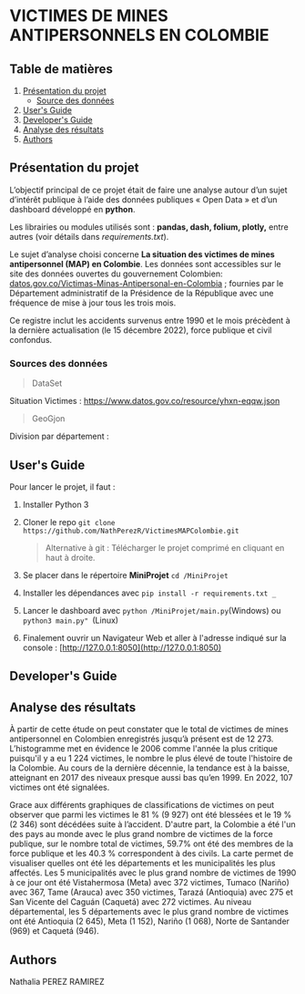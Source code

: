 # VICTIMES DE MINES ANTIPERSONNELS EN COLOMBIE
<!-- TABLE DES MATIERES -->
## Table de matières
1. [Présentation du projet](##pr%C3%A9sentation-du-projet)
    - [Source des données](#sources-des-donn%C3%A9es)
2. [User's Guide](#users-guide)
3. [Developer's Guide](#developers-guide)
4. [Analyse des résultats](#analyse-des-r%C3%A9sultats)
5. [Authors](#authors)

<!-- INTRODUCTION-->
## Présentation du projet

L’objectif principal de ce projet était de faire une analyse autour d’un sujet d’intérêt publique à l’aide des données publiques « Open Data » et d’un dashboard développé en **python**.

Les librairies ou modules utilisés sont : **pandas, dash, folium, plotly,** entre autres (voir détails dans _requirements.txt_). 

Le sujet d’analyse choisi concerne **La situation des victimes de mines antipersonnel (MAP) en Colombie**. Les données sont accessibles sur le site des données ouvertes du gouvernement Colombien: [datos.gov.co/Victimas-Minas-Antipersonal-en-Colombia](https://www.datos.gov.co/Inclusi-n-Social-y-Reconciliaci-n/Situaci-n-V-ctimas-Minas-Antipersonal-en-Colombia/yhxn-eqqw) ; fournies par le Département administratif de la Présidence de la République avec une fréquence de mise à jour tous les trois mois.

Ce registre inclut les accidents survenus entre 1990 et le mois précèdent à la dernière actualisation (le 15 décembre 2022), force publique et civil confondus.

<!-- SOURCES DES DONNÉES -->
### Sources des données
>DataSet

Situation Victimes : https://www.datos.gov.co/resource/yhxn-eqqw.json
>GeoGjon

Division par département :
<!-- USER'S GUIDE -->
## User's Guide

Pour lancer le projet, il faut :

1. Installer Python 3

2. Cloner le repo 
	```git clone https://github.com/NathPerezR/VictimesMAPColombie.git```

	>Alternative à git : Télécharger le projet comprimé en cliquant en haut à droite.

3. Se placer dans le répertoire **MiniProjet**
	```cd /MiniProjet```
4. Installer les dépendances avec 
	 ```pip install -r requirements.txt _```

5. Lancer le dashboard avec
	```python /MiniProjet/main.py```(Windows) ou 
	```python3 main.py" ```(Linux)

6. Finalement ouvrir un Navigateur Web et aller à l'adresse indiqué sur la console : [http://127.0.0.1:8050](http://127.0.0.1:8050)

## Developer's Guide

<!-- RESULTS -->
## Analyse des résultats

À partir de cette étude on peut constater que le total de victimes de mines antipersonnel en Colombien enregistrés jusqu’à présent est de 12 273. L’histogramme met en évidence le  2006 comme l'année la plus critique puisqu'il y a eu 1 224 victimes, le nombre le plus élevé de toute l'histoire de la Colombie. Au cours de la dernière décennie, la tendance est à la baisse, atteignant en 2017 des niveaux presque aussi bas qu’en 1999. En 2022, 107 victimes ont été signalées.

Grace aux différents graphiques de classifications de victimes on peut observer que parmi les victimes le 81 % (9 927) ont été blessées et le 19 % (2 346) sont décédées suite à l’accident. D'autre part, la Colombie a été l'un des pays au monde avec le plus grand nombre de victimes de la force publique, sur le nombre total de victimes, 59.7% ont été des membres de la force publique et les 40.3 % correspondent à des civils.
La carte permet de visualiser quelles ont été les départements et les municipalités les plus affectés.
Les 5 municipalités avec le plus grand nombre de victimes de 1990 à ce jour ont été Vistahermosa (Meta) avec 372 victimes, Tumaco (Nariño) avec 367, Tame (Arauca) avec 350 victimes, Tarazá (Antioquia) avec 275 et San Vicente del Caguán (Caquetá) avec 272 victimes.
Au niveau départemental, les 5 départements avec le plus grand nombre de victimes ont été Antioquia (2 645), Meta (1 152), Nariño (1 068), Norte de Santander (969) et Caquetá (946).

## Authors
Nathalia PEREZ RAMIREZ
